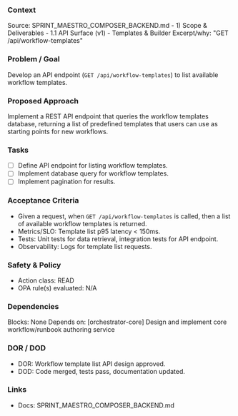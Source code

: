 ### Context

Source: SPRINT_MAESTRO_COMPOSER_BACKEND.md - 1) Scope & Deliverables - 1.1 API Surface (v1) - Templates & Builder
Excerpt/why: "GET /api/workflow-templates"

### Problem / Goal

Develop an API endpoint (`GET /api/workflow-templates`) to list available workflow templates.

### Proposed Approach

Implement a REST API endpoint that queries the workflow templates database, returning a list of predefined templates that users can use as starting points for new workflows.

### Tasks

- [ ] Define API endpoint for listing workflow templates.
- [ ] Implement database query for workflow templates.
- [ ] Implement pagination for results.

### Acceptance Criteria

- Given a request, when `GET /api/workflow-templates` is called, then a list of available workflow templates is returned.
- Metrics/SLO: Template list p95 latency < 150ms.
- Tests: Unit tests for data retrieval, integration tests for API endpoint.
- Observability: Logs for template list requests.

### Safety & Policy

- Action class: READ
- OPA rule(s) evaluated: N/A

### Dependencies

Blocks: None
Depends on: [orchestrator-core] Design and implement core workflow/runbook authoring service

### DOR / DOD

- DOR: Workflow template list API design approved.
- DOD: Code merged, tests pass, documentation updated.

### Links

- Docs: SPRINT_MAESTRO_COMPOSER_BACKEND.md
